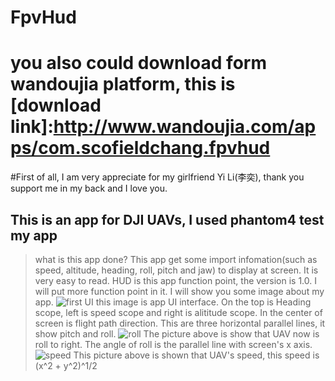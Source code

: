 # FpvHud
# you also could download form wandoujia platform, this is [download link]:http://www.wandoujia.com/apps/com.scofieldchang.fpvhud
#First of all, I am very appreciate for my girlfriend Yi Li(李奕), thank you support me in my back and I love you.
## This is an app for DJI UAVs, I used phantom4 test my app
> what is this app done?
> This app get some import infomation(such as speed, altitude, heading, roll, pitch and jaw) to display at screen. It is very easy to read.
> HUD is this app function point, the version is 1.0. I will put more function point in it.
> I will show you some image about my app.
![first UI](https://cl.ly/3x1X0O3s051N/download/14B91D8DCA7EEFF9D170E93860F2929E.jpg)
> this image is app UI interface. On the top is Heading scope, left is speed scope and right is alititude scope. 
> In the center of screen is flight path direction. This are three horizontal parallel lines, it show pitch and roll.
![roll](https://cl.ly/1c3U0k1w2W36/download/339DE76E54B59AF4709D5B16D2246E59.jpg)
> The picture above is show that UAV now is roll to right. The angle of roll is the parallel line with screen's x axis.
![speed](https://cl.ly/3m2y0o2B1t02/download/676A591B8C5A85C6ED6B9B38B085107B.jpg)
> This picture above is shown that UAV's speed, this speed is (x^2 + y^2)^1/2 
